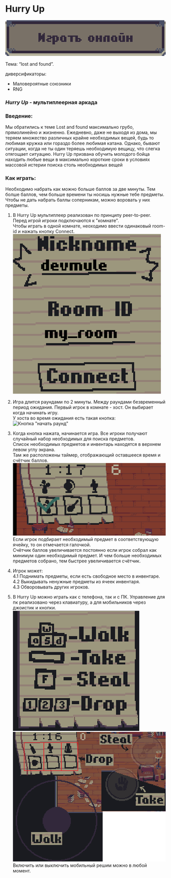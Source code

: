 # Hurry Up
 
[![играть онлайн](docs/play.png "играть онлайн")](https://devmule.github.io/GGJ2021/release/)

Тема: “lost and found”.

диверсификаторы: 
- Маловероятные союзники
- RNG  

### ***Hurry Up*** - мультиплеерная аркада
	
### Введение:  
Мы обратились к теме Lost and found максимально грубо, прямолинейно и жизненно. Ежедневно, даже не выходя из дома, 
мы теряем множество различных крайне необходимых вещей, будь то любимая кружка или гораздо более любимая катана. 
Однако, бывают ситуации, когда не ты один теряешь необходимую вещицу, что слегка отягощает ситуацию. Hurry Up призвана 
обучить молодого бойца находить любые вещи в максимально короткие сроки в условиях массовой истерии поиска столь 
необходимых вещей

### Как играть:  
Необходимо набрать как можно больше баллов за две минуты. Тем болше баллов, чем больше времени ты носишь
нужные тебе предметы. Чтобы не дать набрать баллы соперникам, можно воровать у них предметы.

1. В Hurry Up мультиплеер реализован по принципу peer-to-peer. Перед игрой игроки подключаются к "комнате".  
Чтобы играть в одной комнате, неоходимо ввести одинаковый room-id и нажать кнопку Connect.  
![меню](docs/меню.png "меню")​

2. Игра длится раундами по 2 минуты. Между раундами безвременный период ожидания. Первый игрок в комнате - хост. 
Он выбирает когда начинать игру.  
У хоста во время ожидания есть такая кнопка:  
![Кнопка \"начать раунд\"](docs/кнопка_начать_раунд.png "Кнопка \"начать раунд\"")​

3. Когда кнопка нажата, начинается игра. Все игроки получают случайный набор необходимых для поиска предметов.  
Список необходимых предметов и инвентарь находятся в верхнем левом углу экрана.  
Там же расположены таймер, отображающий оставшееся время и счётчик баллов.  
![инвентарь и счётчики](docs/инвентарь_и_счётчики.png "инвентарь и счётчики")
Если игрок подбирает необходимый предмет в соответствующую ячейку, то он отмечается галочкой.  
Счётчик баллов увеличивается постоянно если игрок собрал как минимум один необходимый предмет. 
И чем больше необходимых предметов собрано, тем быстрее увеличивается счётчик.

4. Игрок может:  
4.1 Поднимать предметы, если есть свободное место в инвентаре.  
4.2 Выкидывать ненужные предметы из ячеек инвентаря.  
4.3 Обворовывать других игроков.  

5. В Hurry Up можно играть как с телефона, так и с ПК. Управление для пк реализовано через клавиатуру, 
а для мобильников через джоистик и кнопки.  
![инвентарь и счётчики](docs/PC.png "инвентарь и счётчики")
![инвентарь и счётчики](docs/mobile.png "инвентарь и счётчики")  
Включить или выключить мобильный решим можно в любой момент.
